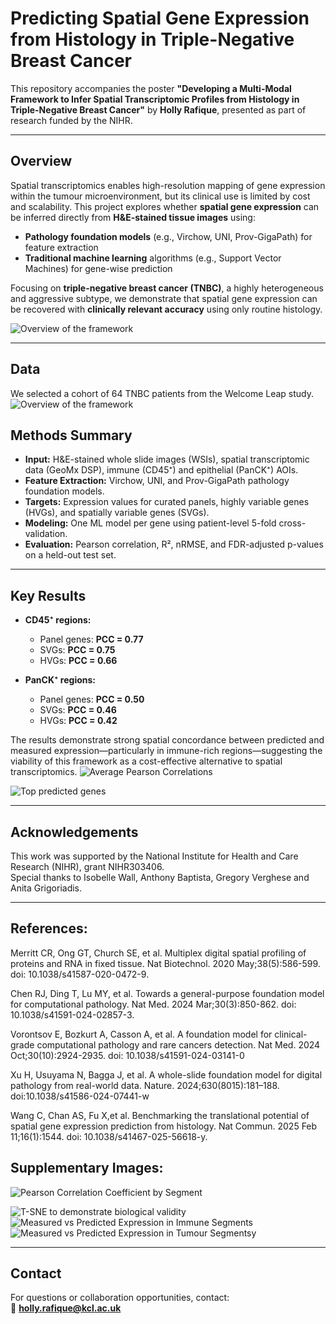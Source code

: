 # Predicting Spatial Gene Expression from Histology in Triple-Negative Breast Cancer

This repository accompanies the poster **"Developing a Multi-Modal Framework to Infer Spatial Transcriptomic Profiles from Histology in Triple-Negative Breast Cancer"** by **Holly Rafique**, presented as part of research funded by the NIHR.

---

## Overview

Spatial transcriptomics enables high-resolution mapping of gene expression within the tumour microenvironment, but its clinical use is limited by cost and scalability. This project explores whether **spatial gene expression** can be inferred directly from **H&E-stained tissue images** using:

- **Pathology foundation models** (e.g., Virchow, UNI, Prov-GigaPath) for feature extraction
- **Traditional machine learning** algorithms (e.g., Support Vector Machines) for gene-wise prediction

Focusing on **triple-negative breast cancer (TNBC)**, a highly heterogeneous and aggressive subtype, we demonstrate that spatial gene expression can be recovered with **clinically relevant accuracy** using only routine histology.

![Overview of the framework](poster/Figure2-framework.png)

---
## Data

We selected a cohort of 64 TNBC patients from the Welcome Leap study.
![Overview of the framework](poster/Figure1-ConsortDiagram.png)


## Methods Summary

- **Input:** H&E-stained whole slide images (WSIs), spatial transcriptomic data (GeoMx DSP), immune (CD45⁺) and epithelial (PanCK⁺) AOIs.
- **Feature Extraction:** Virchow, UNI, and Prov-GigaPath pathology foundation models.
- **Targets:** Expression values for curated panels, highly variable genes (HVGs), and spatially variable genes (SVGs).
- **Modeling:** One ML model per gene using patient-level 5-fold cross-validation.
- **Evaluation:** Pearson correlation, R², nRMSE, and FDR-adjusted p-values on a held-out test set.

---

## Key Results

- **CD45⁺ regions:**  
  - Panel genes: **PCC = 0.77**  
  - SVGs: **PCC = 0.75**  
  - HVGs: **PCC = 0.66**

- **PanCK⁺ regions:**  
  - Panel genes: **PCC = 0.50**  
  - SVGs: **PCC = 0.46**  
  - HVGs: **PCC = 0.42**

The results demonstrate strong spatial concordance between predicted and measured expression—particularly in immune-rich regions—suggesting the viability of this framework as a cost-effective alternative to spatial transcriptomics.
![Average Pearson Correlations](poster/Figure4-withStars.png)

![Top predicted genes](poster/figure7-PCC.png)

---


## Acknowledgements

This work was supported by the National Institute for Health and Care Research (NIHR), grant NIHR303406.  
Special thanks to Isobelle Wall, Anthony Baptista, Gregory Verghese and Anita Grigoriadis.

---

## References:

Merritt CR, Ong GT, Church SE, et al. Multiplex digital spatial profiling of proteins and RNA in fixed tissue. Nat Biotechnol. 2020 May;38(5):586-599. doi: 10.1038/s41587-020-0472-9. 

Chen RJ, Ding T, Lu MY, et al.  Towards a general-purpose foundation model for computational pathology. Nat Med. 2024 Mar;30(3):850-862. doi: 10.1038/s41591-024-02857-3.

Vorontsov E, Bozkurt A, Casson A, et al. A foundation model for clinical-grade computational pathology and rare cancers detection. Nat Med. 2024 Oct;30(10):2924-2935. doi: 10.1038/s41591-024-03141-0

Xu H, Usuyama N, Bagga J, et al. A whole-slide foundation model for digital pathology from real-world data. Nature. 2024;630(8015):181–188. doi:10.1038/s41586-024-07441-w

Wang C, Chan AS, Fu X,et al. Benchmarking the translational potential of spatial gene expression prediction from histology. Nat Commun. 2025 Feb 11;16(1):1544. doi: 10.1038/s41467-025-56618-y.

## Supplementary Images:

![Pearson Correlation Coefficient by Segment](poster/PCCBySegmentViridis.png)


![T-SNE to demonstrate biological validity](poster/tsneVirchow.png)
![Measured vs Predicted Expression in Immune Segments](poster/scatter-immune.png)
![Measured vs Predicted Expression in Tumour Segmentsy](poster/scatter-tumour.png)


---

## Contact

For questions or collaboration opportunities, contact:  
📧 **holly.rafique@kcl.ac.uk**

